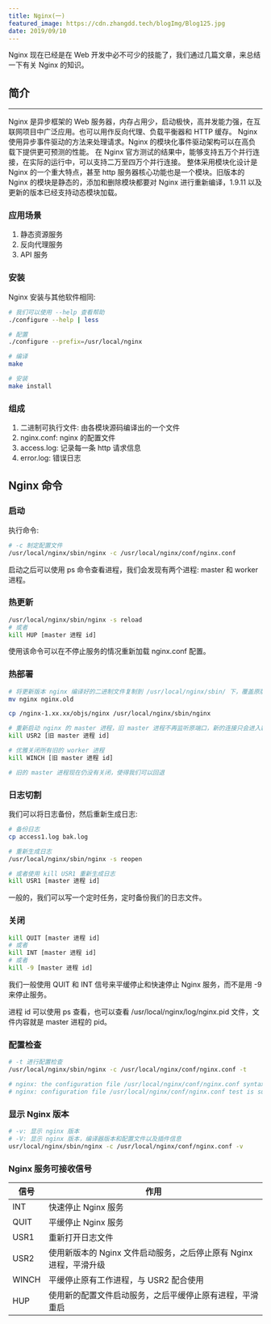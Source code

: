 ```yaml
---
title: Nginx(一)
featured_image: https://cdn.zhangdd.tech/blogImg/Blog125.jpg
date: 2019/09/10
---
```


Nginx 现在已经是在 Web 开发中必不可少的技能了，我们通过几篇文章，来总结一下有关 Nginx 的知识。

## 简介
***  
Nginx 是异步框架的 Web 服务器，内存占用少，启动极快，高并发能力强，在互联网项目中广泛应用。也可以用作反向代理、负载平衡器和 HTTP 缓存。
Nginx 使用异步事件驱动的方法来处理请求。Nginx 的模块化事件驱动架构可以在高负载下提供更可预测的性能。
在 Nginx 官方测试的结果中，能够支持五万个并行连接，在实际的运行中，可以支持二万至四万个并行连接。
整体采用模块化设计是 Nginx 的一个重大特点，甚至 http 服务器核心功能也是一个模块。旧版本的 Nginx 的模块是静态的，添加和删除模块都要对 Nginx 进行重新编译，1.9.11 以及更新的版本已经支持动态模块加载。

### 应用场景
1. 静态资源服务
2. 反向代理服务
3. API 服务

### 安装  
Nginx 安装与其他软件相同: 
``` sh
# 我们可以使用 --help 查看帮助
./configure --help | less

# 配置
./configure --prefix=/usr/local/nginx

# 编译
make

# 安装
make install
```

### 组成
1. 二进制可执行文件: 由各模块源码编译出的一个文件
2. nginx.conf: nginx 的配置文件
3. access.log: 记录每一条 http 请求信息
4. error.log: 错误日志

## Nginx 命令
### 启动
执行命令: 
``` sh
# -c 制定配置文件
/usr/local/nginx/sbin/nginx -c /usr/local/nginx/conf/nginx.conf 
```

启动之后可以使用 ps 命令查看进程，我们会发现有两个进程: master 和 worker 进程。

### 热更新
``` sh
/usr/local/nginx/sbin/nginx -s reload
# 或者
kill HUP [master 进程 id]
```

使用该命令可以在不停止服务的情况重新加载 nginx.conf 配置。

### 热部署
``` sh
# 将更新版本 nginx 编译好的二进制文件复制到 /usr/local/nginx/sbin/ 下，覆盖原版本，我们可以先重名了之前版本的 nginx
mv nginx nginx.old

cp /nginx-1.xx.xx/objs/nginx /usr/local/nginx/sbin/nginx

# 重新启动 nginx 的 master 进程，旧 master 进程不再监听原端口，新的连接只会进入新的 worker 进程
kill USR2 [旧 master 进程 id]

# 优雅关闭所有旧的 worker 进程
kill WINCH [旧 master 进程 id]

# 旧的 master 进程现在仍没有关闭，使得我们可以回退
```

### 日志切割
我们可以将日志备份，然后重新生成日志: 
``` sh
# 备份日志
cp access1.log bak.log

# 重新生成日志
/usr/local/nginx/sbin/nginx -s reopen

# 或者使用 kill USR1 重新生成日志
kill USR1 [master 进程 id]
```

一般的，我们可以写一个定时任务，定时备份我们的日志文件。

### 关闭
``` sh
kill QUIT [master 进程 id]
# 或者
kill INT [master 进程 id]
# 或者
kill -9 [master 进程 id]
```

我们一般使用 QUIT 和 INT 信号来平缓停止和快速停止 Nginx 服务，而不是用 -9 来停止服务。

进程 id 可以使用 ps 查看，也可以查看 /usr/local/nginx/log/nginx.pid 文件，文件内容就是 master 进程的 pid。

### 配置检查
``` sh
# -t 进行配置检查
/usr/local/nginx/sbin/nginx -c /usr/local/nginx/conf/nginx.conf -t

# nginx: the configuration file /usr/local/nginx/conf/nginx.conf syntax is ok
# nginx: configuration file /usr/local/nginx/conf/nginx.conf test is successful
```

### 显示 Nginx 版本
``` sh
# -v: 显示 nginx 版本
# -V: 显示 nginx 版本，编译器版本和配置文件以及插件信息
usr/local/nginx/sbin/nginx -c /usr/local/nginx/conf/nginx.conf -v 
```

### Nginx 服务可接收信号
| 信号  | 作用                                                             |
|-------|----------------------------------------------------------------|
| INT   | 快速停止 Nginx 服务                                              |
| QUIT  | 平缓停止 Nginx 服务                                              |
| USR1  | 重新打开日志文件                                                 |
| USR2  | 使用新版本的 Nginx 文件启动服务，之后停止原有 Nginx 进程，平滑升级 |
| WINCH | 平缓停止原有工作进程，与 USR2 配合使用                            |
| HUP   | 使用新的配置文件启动服务，之后平缓停止原有进程，平滑重启           |